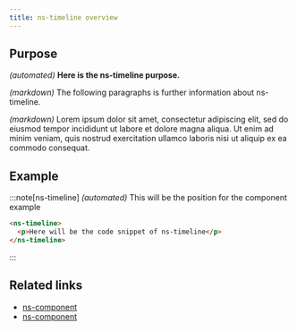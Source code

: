 ```yaml
---
title: ns-timeline overview
---
```


## Purpose

_(automated)_ **Here is the ns-timeline purpose.**

_(markdown)_ The following paragraphs is further information about ns-timeline.

_(markdown)_ Lorem ipsum dolor sit amet, consectetur adipiscing elit, sed do eiusmod tempor incididunt ut labore et dolore magna aliqua. Ut enim ad minim veniam, quis nostrud exercitation ullamco laboris nisi ut aliquip ex ea commodo consequat.

## Example

:::note[ns-timeline]
_(automated)_ This will be the position for the component example

```html
<ns-timeline>
  <p>Here will be the code snippet of ns-timeline</p>
</ns-timeline>
```
:::

## Related links

- [ns-component](#!)
- [ns-component](#!)
